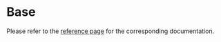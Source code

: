 # Base

Please refer to the [reference page](https://docs.infrahub.app/schema-library/reference/dcim) for the corresponding documentation.
